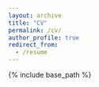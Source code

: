 ```yaml
---
layout: archive
title: "CV"
permalink: /cv/
author_profile: true
redirect_from:
  - /resume
---
```


{% include base_path %}





<object data="{{ site.url }}{{ site.baseurl }}/files/cv_KKJ.pdf" width="1000" height="800" type="application/pdf"></object>

